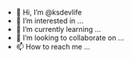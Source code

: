 - 👋 Hi, I’m @ksdevlife
- 👀 I’m interested in ...
- 🌱 I’m currently learning ...
- 💞️ I’m looking to collaborate on ...
- 📫 How to reach me ...

<!---
ksdevlife/ksdevlife is a ✨ special ✨ repository because its `README.md` (this file) appears on your GitHub profile.
You can click the Preview link to take a look at your changes.
--->
